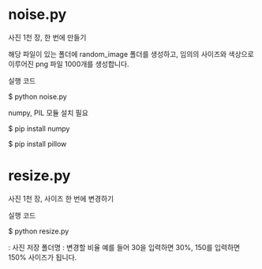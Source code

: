 # noise.py

사진 1천 장, 한 번에 만들기

해당 파일이 있는 폴더에 random_image 폴더를 생성하고, 임의의 사이즈와 색상으로 이루어진 png 파일 1000개를 생성합니다.

실행 코드

$ python noise.py

numpy, PIL 모듈 설치 필요

$ pip install numpy

$ pip install pillow

# resize.py

사진 1천 장, 사이즈 한 번에 변경하기

실행 코드

$ python resize.py <DIRECTORY> <FACTOR>

<DIRECTORY> : 사진 저장 폴더명
<FACTOR> : 변경할 비율
예를 들어 30을 입력하면 30%, 150를 입력하면 150% 사이즈가 됩니다.
